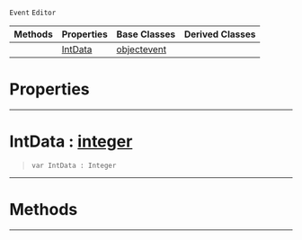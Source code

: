  `Event` `Editor`



|Methods|Properties|Base Classes|Derived Classes|
|---|---|---|---|
| |[ IntData](https://plasmaengine.github.io/PlasmaDocs/Plasma1/C++/code_reference/class_reference/rotationbasisgizmoinitializationevent.markdown#intdata-plasma-engine-docu)|[objectevent](https://plasmaengine.github.io/PlasmaDocs/Plasma1/C++/code_reference/class_reference/objectevent.markdown)| |


 #  Properties


---  
 #  IntData : [integer](https://plasmaengine.github.io/PlasmaDocs/Plasma1/C++/code_reference/lightning_base_types/integer.markdown)

> 
> ``` lang=cpp, name=Lightning
> var IntData : Integer


---  
 #  Methods


---  
 

 